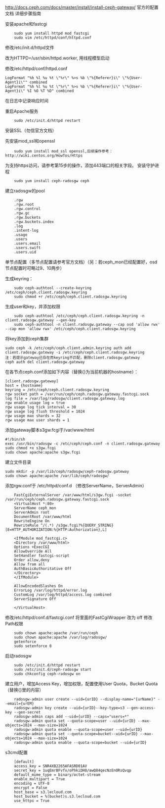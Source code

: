 
http://docs.ceph.com/docs/master/install/install-ceph-gateway/ 官方的配置文档
详细步骤指南


安装apache和fastcgi

        sudo yum install httpd mod_fastcgi
        sudo vim /etc/httpd/conf/httpd.conf


修改/etc/init.d/httpd文件

改为HTTPD=/usr/sbin/httpd.worker, 用线程模型启动

修改/etc/httpd/conf/httpd.conf

	LogFormat "%h %l %u %t \"%r\" %>s %b \"%{Referer}i\" \"%{User-Agent}i\"" combined
	LogFormat "%h %l %u %t \"%r\" %>s %b \"%{Referer}i\" \"%{User-Agent}i\" %I %O %T %D" combined

在日志中记录响应时间

重启Apache服务

        sudo /etc/init.d/httpd restart

安装SSL（勿信官方文档）

先安装mod_ssl和openssl

        sudo yum install mod_ssl openssl,后续操作参考：http://wiki.centos.org/HowTos/Https

为支持https访问，请参考第15步的操作，添加443端口的相关字段。
安装守护进程

        sudo yum install ceph-radosgw ceph

建立radosgw的pool

        .rgw
        .rgw.root
        .rgw.control
        .rgw.gc
        .rgw.buckets
        .rgw.buckets.index
        .log
        .intent-log
        .usage
        .users
        .users.email
        .users.swift
        .users.uid

单节点配置（多节点配置请参考官方文档）（另：若ceph_mon已经配置好，osd节点配置时可略过9、10两步）

生成keyring：

        sudo ceph-authtool --create-keyring /etc/ceph/ceph.client.radosgw.keyring
        sudo chmod +r /etc/ceph/ceph.client.radosgw.keyring

生成user和key，并添加权限

        sudo ceph-authtool /etc/ceph/ceph.client.radosgw.keyring -n client.radosgw.gateway --gen-key
        sudo ceph-authtool -n client.radosgw.gateway --cap osd 'allow rwx' --cap mon 'allow rwx' /etc/ceph/ceph.client.radosgw.keyring

将key添加到ceph集群

    sudo ceph -k /etc/ceph/ceph.client.admin.keyring auth add client.radosgw.gateway -i /etc/ceph/ceph.client.radosgw.keyring
    注：若提示gateway已存在而keyring不匹配，删除client.radosgw.gateway
    ceph auth del client.radosgw.gateway

在各节点ceph.conf添加如下内容（替换{}为当前机器的hostname）：

    [client.radosgw.gateway]
    host = {hostname}
    keyring = /etc/ceph/ceph.client.radosgw.keyring
    rgw socket path = /var/run/ceph/ceph.radosgw.gateway.fastcgi.sock
    log file = /var/log/radosgw/client.radosgw.gateway.log
    rgw enable usage log = true
    rgw usage log tick interval = 30
    rgw usage log flush threshold = 1024
    rgw usage max shards = 32
    rgw usage max user shards = 1


添加gateway脚本s3gw.fcgi于/var/www/html

    #!/bin/sh
    exec /usr/bin/radosgw -c /etc/ceph/ceph.conf -n client.radosgw.gateway
    sudo chmod +x s3gw.fcgi
    sudo chown apache:apache s3gw.fcgi


建立文件目录

    sudo mkdir -p /var/lib/ceph/radosgw/ceph-radosgw.gateway
    sudo chown apache:apache /var/lib/ceph/radosgw/

添加rgw.conf于 /etc/httpd/conf.d （修改ServerName，ServerAdmin）

        FastCgiExternalServer /var/www/html/s3gw.fcgi -socket /var/run/ceph/ceph.radosgw.gateway.fastcgi.sock
        <VirtualHost *:80>
        ServerName ceph_mon
        ServerAdmin root
        DocumentRoot /var/www/html
        RewriteEngine On
        RewriteRule ^/(.*) /s3gw.fcgi?%{QUERY_STRING} [E=HTTP_AUTHORIZATION:%{HTTP:Authorization},L]

        <IfModule mod_fastcgi.c>
        <Directory /var/www/html>
        Options +ExecCGI
        AllowOverride All
        SetHandler fastcgi-script
        Order allow,deny
        Allow from all
        AuthBasicAuthoritative Off
        </Directory>
        </IfModule>

        AllowEncodedSlashes On
        ErrorLog /var/log/httpd/error.log
        CustomLog /var/log/httpd/access.log combined
        ServerSignature Off

        </VirtualHost>
修改/etc/httpd/conf.d/fastcgi.conf
将里面的FastCgiWrapper 改为 off
修改Path权限

        sudo chown apache:apache /var/run/ceph
        sudo chown apache:apache /var/log/radosgw/
        getenforce
        sudo setenforce 0


启动radosgw

        sudo /etc/init.d/httpd restart
        sudo /etc/init.d/ceph-radosgw start
        sudo chkconfig ceph-radosgw on


建立用户，增加Access Key，增加权限，配置使用User Quota，Bucket Quota（替换{}里的内容）

        radosgw-admin user create --uid={urID} --display-name="{urName}" --email={urEM}
        radosgw-admin key create --uid={urID}--key-type=s3 --gen-access-key --gen-secret
        radosgw-admin caps add --uid={urID} --caps="users=*"
        radosgw-admin quota set --quota-scope=user --uid={urID} --max-objects=1024 --max-size=1024
        radosgw-admin quota enable --quota-scope=user --uid={urID}
        radosgw-admin quota set --quota-scope=bucket--uid={urID} --max-objects=1024 --max-size=1024
        radosgw-admin quota enable --quota-scope=bucket --uid={urID}


s3cmd配置

        [default]
        access_key = SNR4XB2265AFASRD01AV
        secret_key = 1uqEmrBFvfx/oPhkiDH8/awQ84qecNzEnORsQvqp
        default_mime_type = binary/octet-stream
        enable_multipart = True
        encoding = UTF-8
        encrypt = False
        host_base = s3.lecloud.com
        host_bucket = %(bucket)s.s3.lecloud.com
        use_https = True
